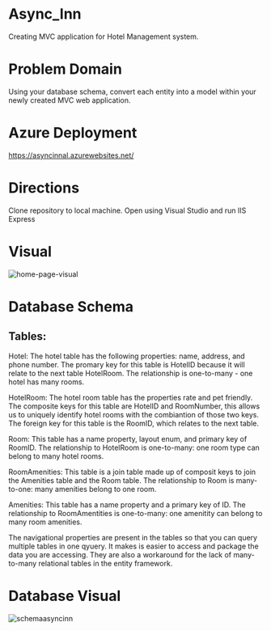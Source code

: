 # Async_Inn
Creating MVC application for Hotel Management system.

# Problem Domain
Using your database schema, convert each entity into a model within your newly created MVC web application.

# Azure Deployment
https://asyncinnal.azurewebsites.net/

# Directions
Clone repository to local machine. Open using Visual Studio and run IIS Express

# Visual
![home-page-visual](https://user-images.githubusercontent.com/17580143/47960214-88618580-dfb4-11e8-8853-958bc3f3dcba.png)

# Database Schema
## Tables:
Hotel: The hotel table has the following properties: name, address, and phone number. The promary key for this table is HotelID because it will relate to the next table HotelRoom. The relationship is one-to-many - one hotel has many rooms.

HotelRoom: The hotel room table has the properties rate and pet friendly. The composite keys for this table are HotelID and RoomNumber, this allows us to uniquely identify hotel rooms with the combiantion of those two keys. The foreign key for this table is the RoomID, which relates to the next table.

Room: This table has a name property, layout enum, and primary key of RoomID. The relationship to HotelRoom is one-to-many: one room type can belong to many hotel rooms.

RoomAmenities: This table is a join table made up of composit keys to join the Amenities table and the Room table. The relationship to Room is many-to-one: many amenities belong to one room.

Amenities: This table has a name property and a primary key of ID. The relationship to RoomAmentities is one-to-many: one amenitity can belong to many room amenities.

The navigational properties are present in the tables so that you can query multiple tables in one qyuery. It makes is easier to access and package the data you are accessing. They are also a workaround for the lack of many-to-many relational tables in the entity framework.

# Database Visual
![schemaasyncinn](https://user-images.githubusercontent.com/17580143/47537294-c9052480-d879-11e8-972b-fc31edd0554a.png)

